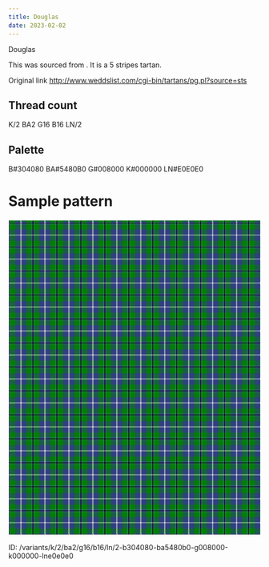 ```yaml
---
title: Douglas
date: 2023-02-02
---
```

Douglas

This was sourced from <no value>.  It is a 5 stripes tartan.

Original link http://www.weddslist.com/cgi-bin/tartans/pg.pl?source=sts

## Thread count
K/2 BA2 G16 B16 LN/2

## Palette
B#304080 BA#5480B0 G#008000 K#000000 LN#E0E0E0

# Sample pattern

![Tartan detail](tartan.png "K/2 BA2 G16 B16 LN/2 tartan")

ID: /variants/k/2/ba2/g16/b16/ln/2-b304080-ba5480b0-g008000-k000000-lne0e0e0